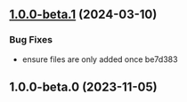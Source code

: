 

## [1.0.0-beta.1](///compare/v1.0.0-beta.0...v1.0.0-beta.1) (2024-03-10)


### Bug Fixes

* ensure files are only added once be7d383

## 1.0.0-beta.0 (2023-11-05)
